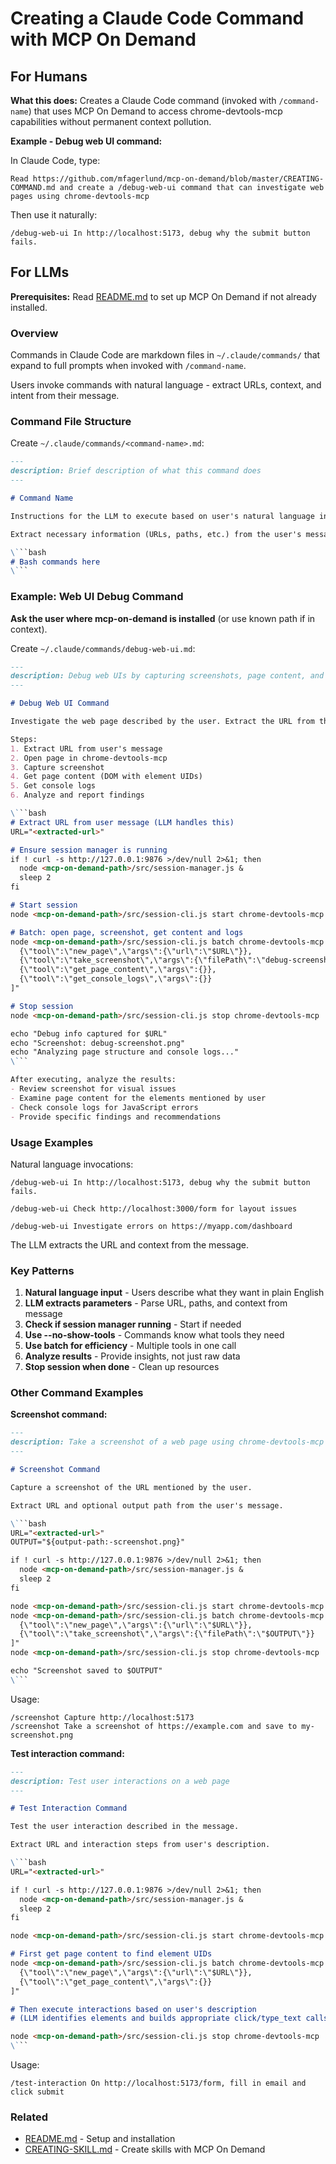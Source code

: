 # Creating a Claude Code Command with MCP On Demand

## For Humans

**What this does:** Creates a Claude Code command (invoked with `/command-name`) that uses MCP On Demand to access chrome-devtools-mcp capabilities without permanent context pollution.

**Example - Debug web UI command:**

In Claude Code, type:

```
Read https://github.com/mfagerlund/mcp-on-demand/blob/master/CREATING-COMMAND.md and create a /debug-web-ui command that can investigate web pages using chrome-devtools-mcp
```

Then use it naturally:
```
/debug-web-ui In http://localhost:5173, debug why the submit button fails.
```

## For LLMs

**Prerequisites:** Read [README.md](README.md) to set up MCP On Demand if not already installed.

### Overview

Commands in Claude Code are markdown files in `~/.claude/commands/` that expand to full prompts when invoked with `/command-name`.

Users invoke commands with natural language - extract URLs, context, and intent from their message.

### Command File Structure

Create `~/.claude/commands/<command-name>.md`:

```markdown
---
description: Brief description of what this command does
---

# Command Name

Instructions for the LLM to execute based on user's natural language input.

Extract necessary information (URLs, paths, etc.) from the user's message.

\```bash
# Bash commands here
\```
```

### Example: Web UI Debug Command

**Ask the user where mcp-on-demand is installed** (or use known path if in context).

Create `~/.claude/commands/debug-web-ui.md`:

```markdown
---
description: Debug web UIs by capturing screenshots, page content, and console logs using chrome-devtools-mcp
---

# Debug Web UI Command

Investigate the web page described by the user. Extract the URL from their message.

Steps:
1. Extract URL from user's message
2. Open page in chrome-devtools-mcp
3. Capture screenshot
4. Get page content (DOM with element UIDs)
5. Get console logs
6. Analyze and report findings

\```bash
# Extract URL from user message (LLM handles this)
URL="<extracted-url>"

# Ensure session manager is running
if ! curl -s http://127.0.0.1:9876 >/dev/null 2>&1; then
  node <mcp-on-demand-path>/src/session-manager.js &
  sleep 2
fi

# Start session
node <mcp-on-demand-path>/src/session-cli.js start chrome-devtools-mcp --no-show-tools

# Batch: open page, screenshot, get content and logs
node <mcp-on-demand-path>/src/session-cli.js batch chrome-devtools-mcp "[
  {\"tool\":\"new_page\",\"args\":{\"url\":\"$URL\"}},
  {\"tool\":\"take_screenshot\",\"args\":{\"filePath\":\"debug-screenshot.png\"}},
  {\"tool\":\"get_page_content\",\"args\":{}},
  {\"tool\":\"get_console_logs\",\"args\":{}}
]"

# Stop session
node <mcp-on-demand-path>/src/session-cli.js stop chrome-devtools-mcp

echo "Debug info captured for $URL"
echo "Screenshot: debug-screenshot.png"
echo "Analyzing page structure and console logs..."
\```

After executing, analyze the results:
- Review screenshot for visual issues
- Examine page content for the elements mentioned by user
- Check console logs for JavaScript errors
- Provide specific findings and recommendations
```

### Usage Examples

Natural language invocations:

```
/debug-web-ui In http://localhost:5173, debug why the submit button fails.
```

```
/debug-web-ui Check http://localhost:3000/form for layout issues
```

```
/debug-web-ui Investigate errors on https://myapp.com/dashboard
```

The LLM extracts the URL and context from the message.

### Key Patterns

1. **Natural language input** - Users describe what they want in plain English
2. **LLM extracts parameters** - Parse URL, paths, and context from message
3. **Check if session manager running** - Start if needed
4. **Use --no-show-tools** - Commands know what tools they need
5. **Use batch for efficiency** - Multiple tools in one call
6. **Analyze results** - Provide insights, not just raw data
7. **Stop session when done** - Clean up resources

### Other Command Examples

**Screenshot command:**
```markdown
---
description: Take a screenshot of a web page using chrome-devtools-mcp
---

# Screenshot Command

Capture a screenshot of the URL mentioned by the user.

Extract URL and optional output path from the user's message.

\```bash
URL="<extracted-url>"
OUTPUT="${output-path:-screenshot.png}"

if ! curl -s http://127.0.0.1:9876 >/dev/null 2>&1; then
  node <mcp-on-demand-path>/src/session-manager.js &
  sleep 2
fi

node <mcp-on-demand-path>/src/session-cli.js start chrome-devtools-mcp --no-show-tools
node <mcp-on-demand-path>/src/session-cli.js batch chrome-devtools-mcp "[
  {\"tool\":\"new_page\",\"args\":{\"url\":\"$URL\"}},
  {\"tool\":\"take_screenshot\",\"args\":{\"filePath\":\"$OUTPUT\"}}
]"
node <mcp-on-demand-path>/src/session-cli.js stop chrome-devtools-mcp

echo "Screenshot saved to $OUTPUT"
\```
```

Usage:
```
/screenshot Capture http://localhost:5173
/screenshot Take a screenshot of https://example.com and save to my-screenshot.png
```

**Test interaction command:**
```markdown
---
description: Test user interactions on a web page
---

# Test Interaction Command

Test the user interaction described in the message.

Extract URL and interaction steps from user's description.

\```bash
URL="<extracted-url>"

if ! curl -s http://127.0.0.1:9876 >/dev/null 2>&1; then
  node <mcp-on-demand-path>/src/session-manager.js &
  sleep 2
fi

node <mcp-on-demand-path>/src/session-cli.js start chrome-devtools-mcp

# First get page content to find element UIDs
node <mcp-on-demand-path>/src/session-cli.js batch chrome-devtools-mcp "[
  {\"tool\":\"new_page\",\"args\":{\"url\":\"$URL\"}},
  {\"tool\":\"get_page_content\",\"args\":{}}
]"

# Then execute interactions based on user's description
# (LLM identifies elements and builds appropriate click/type_text calls)

node <mcp-on-demand-path>/src/session-cli.js stop chrome-devtools-mcp
\```
```

Usage:
```
/test-interaction On http://localhost:5173/form, fill in email and click submit
```

### Related

- [README.md](README.md) - Setup and installation
- [CREATING-SKILL.md](CREATING-SKILL.md) - Create skills with MCP On Demand
